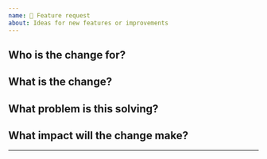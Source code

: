 ```yaml
---
name: 🚀 Feature request
about: Ideas for new features or improvements
---
```


## Who is the change for?

<!-- Examples: Early-career researchers, eLife production staff, screen-reader users. -->

## What is the change?

<!-- Example: Increase the font size on the journal.

Include wireframes if relevant. -->

## What problem is this solving?

<!-- Example: It's hard to read.

Include screenshots here if relevant. -->

## What impact will the change make?

<!-- Example: It will be easier to read. -->

***
<!-- Don't change below this line, we will fill it out as the request is investigated -->

<!--
## Related

- Blocked by #123; blocks #456.
- Related to #789.
-->

<!--
## Notes

- We could use this technology
- More notes or suggestions
-->

<!--
## Tasks

- [ ] Do something
- [ ] Do another thing
  - [ ] And something else
-->

